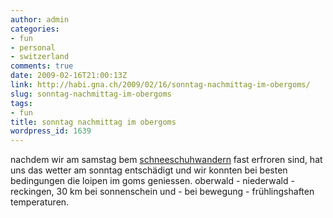 ```yaml
---
author: admin
categories:
- fun
- personal
- switzerland
comments: true
date: 2009-02-16T21:00:13Z
link: http://habi.gna.ch/2009/02/16/sonntag-nachmittag-im-obergoms/
slug: sonntag-nachmittag-im-obergoms
tags:
- fun
title: sonntag nachmittag im obergoms
wordpress_id: 1639
---
```


nachdem wir am samstag bem [schneeschuhwandern](http://www.flickr.com/photos/habi/sets/72157613951894990/) fast erfroren sind, hat uns das wetter am sonntag entschädigt und wir konnten bei besten bedingungen die loipen im goms geniessen. oberwald - niederwald - reckingen, 30 km bei sonnenschein und - bei bewegung - frühlingshaften temperaturen.



